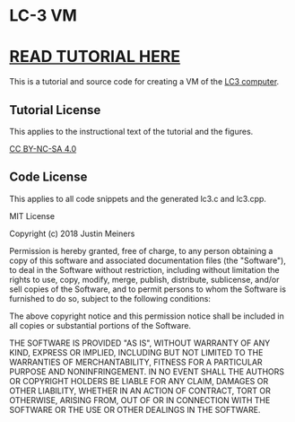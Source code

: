 # LC-3 VM

# [READ TUTORIAL HERE](https://justinmeiners.github.io/lc3-vm/)

This is a tutorial and source code for creating a VM of the [LC3 computer](https://en.wikipedia.org/wiki/LC-3). 

## Tutorial License

This applies to the instructional text of the tutorial and the figures.

[CC BY-NC-SA 4.0](http://creativecommons.org/licenses/by-nc-sa/4.0/)

## Code License

This applies to all code snippets and the generated lc3.c and lc3.cpp.

MIT License

Copyright (c) 2018 Justin Meiners

Permission is hereby granted, free of charge, to any person obtaining a copy of this software and associated documentation files (the "Software"), to deal in the Software without restriction, including without limitation the rights to use, copy, modify, merge, publish, distribute, sublicense, and/or sell copies of the Software, and to permit persons to whom the Software is furnished to do so, subject to the following conditions:

The above copyright notice and this permission notice shall be included in all copies or substantial portions of the Software.

THE SOFTWARE IS PROVIDED "AS IS", WITHOUT WARRANTY OF ANY KIND, EXPRESS OR IMPLIED, INCLUDING BUT NOT LIMITED TO THE WARRANTIES OF MERCHANTABILITY, FITNESS FOR A PARTICULAR PURPOSE AND NONINFRINGEMENT. IN NO EVENT SHALL THE AUTHORS OR COPYRIGHT HOLDERS BE LIABLE FOR ANY CLAIM, DAMAGES OR OTHER LIABILITY, WHETHER IN AN ACTION OF CONTRACT, TORT OR OTHERWISE, ARISING FROM, OUT OF OR IN CONNECTION WITH THE SOFTWARE OR THE USE OR OTHER DEALINGS IN THE SOFTWARE.


